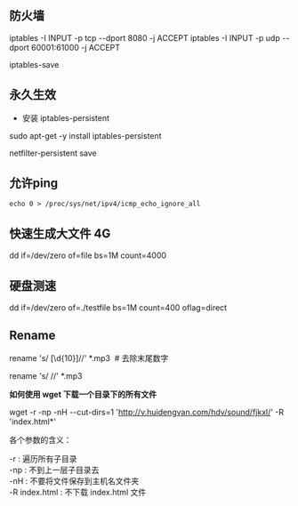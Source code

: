 ## 防火墙
iptables -I INPUT -p tcp --dport 8080 -j ACCEPT
iptables -I INPUT -p udp --dport 60001:61000 -j ACCEPT

iptables-save

## 永久生效
- 安装 iptables-persistent

sudo apt-get -y install iptables-persistent

netfilter-persistent save


## 允许ping
`echo 0 > /proc/sys/net/ipv4/icmp_echo_ignore_all`

## 快速生成大文件 4G
dd if=/dev/zero of=file bs=1M count=4000

## 硬盘测速

dd if=/dev/zero of=./testfile bs=1M count=400 oflag=direct

## Rename

rename 's/ \[\d{10}\]//' *.mp3  # 去除末尾数字

rename 's/ //' *.mp3

**如何使用 wget 下载一个目录下的所有文件**

wget -r -np -nH --cut-dirs=1 'http://v.huidengvan.com/hdv/sound/fjkxl/' -R 'index.html*'

各个参数的含义：

-r : 遍历所有子目录  
-np : 不到上一层子目录去  
-nH : 不要将文件保存到主机名文件夹  
-R index.html : 不下载 index.html 文件
